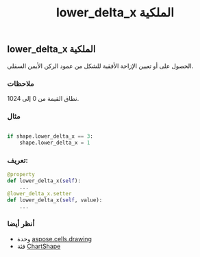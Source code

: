 ﻿---
title: lower_delta_x الملكية
second_title: Aspose.Cells for Python via .NET API المراجع
description:
type: docs
weight: 750
url: /ar/python-net/aspose.cells.drawing/chartshape/lower_delta_x/
is_root: false
---
##  lower_delta_x الملكية

الحصول على أو تعيين الإزاحة الأفقية للشكل من عمود الركن الأيمن السفلي.

###  ملاحظات

نطاق القيمة من 0 إلى 1024.

###  مثال

```python

if shape.lower_delta_x == 3:
    shape.lower_delta_x = 1

```
###  تعريف:
```python
@property
def lower_delta_x(self):
    ...
@lower_delta_x.setter
def lower_delta_x(self, value):
    ...
```

###  أنظر أيضا
* وحدة [aspose.cells.drawing](../../)
* فئة [ChartShape](/cells/ar/python-net/aspose.cells.drawing/chartshape)
